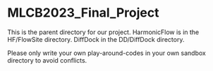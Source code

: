 # MLCB2023_Final_Project

This is the parent directory for our project. HarmonicFlow is in the HF/FlowSite directory. DiffDock in the DD/DiffDock directory. 

Please only write your own play-around-codes in your own sandbox directory to avoid conflicts. 
